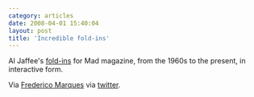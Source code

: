 ```yaml
---
category: articles
date: 2008-04-01 15:40:04
layout: post
title: 'Incredible fold-ins'
---
```


<p>Al Jaffee's <a href="http://www.nytimes.com/interactive/2008/03/28/arts/20080330_FOLD_IN_FEATURE.html">fold-ins</a> for Mad magazine, from the 1960s to the present, in interactive form.</p>

<p>Via <a href="http://twitter.com/vonfreud">Frederico Marques</a> via <a href="http://twitter.com/">twitter</a>.</p>
